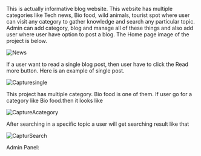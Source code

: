 This is actually informative blog website. This website has multiple categories like Tech news, Bio food, wild animals, tourist spot where user can visit any category to gather knowledge and   search any particular topic. Admin can add category, blog and manage all of these things and also add user where user have option to post a blog.
The  Home page image of the project is below.

![News](https://user-images.githubusercontent.com/60401072/132962456-f098346b-8d81-44ec-a46b-91f9ac710299.PNG)

If a user want to  read a single blog post, then user have to click the Read more button. Here is an example of single post.

![Capturesingle](https://user-images.githubusercontent.com/60401072/132963026-2b00f505-57b0-4c81-923d-ee91326da641.PNG)

This project has multiple category. Bio food is one of them. If user go for a category like Bio food.then it looks like 

![CaptureAcategory](https://user-images.githubusercontent.com/60401072/132963214-92011c10-69c8-439a-93ed-5dcafb092bfc.PNG)

After searching in a specific topic a user will get searching result like that


![CapturSearch](https://user-images.githubusercontent.com/60401072/132963430-8696419e-0c10-4490-b19a-bbc6a2c08166.PNG)

Admin Panel:

